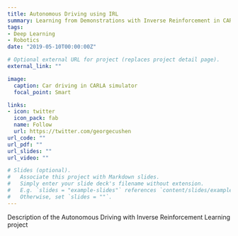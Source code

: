 ```yaml
---
title: Autonomous Driving using IRL
summary: Learning from Demonstrations with Inverse Reinforcement in CARLA
tags:
- Deep Learning
- Robotics
date: "2019-05-10T00:00:00Z"

# Optional external URL for project (replaces project detail page).
external_link: ""

image:
  caption: Car driving in CARLA simulator
  focal_point: Smart

links:
- icon: twitter
  icon_pack: fab
  name: Follow
  url: https://twitter.com/georgecushen
url_code: ""
url_pdf: ""
url_slides: ""
url_video: ""

# Slides (optional).
#   Associate this project with Markdown slides.
#   Simply enter your slide deck's filename without extension.
#   E.g. `slides = "example-slides"` references `content/slides/example-slides.md`.
#   Otherwise, set `slides = ""`.
---
```

Description of the Autonomous Driving with Inverse Reinforcement Learning project

